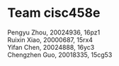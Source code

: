 # Team cisc458e 
Pengyu Zhou, 20024936, 16pz1  
Ruixin Xiao, 20000687, 15rx4  
Yifan Chen, 20024888, 16yc3  
Chengzhen Guo, 20018335, 15cg53